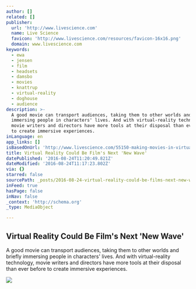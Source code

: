 ```yaml
---
author: []
related: []
publisher:
  url: 'http://www.livescience.com'
  name: Live Science
  favicon: 'http://www.livescience.com/resources/favicon-16x16.png'
  domain: www.livescience.com
keywords:
  - ewa
  - jensen
  - film
  - headsets
  - damsbo
  - movies
  - knattrup
  - virtual-reality
  - doghouse
  - audience
description: >-
  A good movie can transport audiences, taking them to other worlds and briefly
  immersing people in characters' lives. And with virtual-reality technology,
  movie writers and directors have more tools at their disposal than ever before
  to create immersive experiences.
inLanguage: en
app_links: []
isBasedOnUrl: 'http://www.livescience.com/55150-making-movies-in-virtual-reality.html'
title: Virtual Reality Could Be Film's Next 'New Wave'
datePublished: '2016-08-24T11:20:49.821Z'
dateModified: '2016-08-24T11:17:23.802Z'
via: {}
starred: false
sourcePath: _posts/2016-08-24-virtual-reality-could-be-films-next-new-wave.md
inFeed: true
hasPage: false
inNav: false
_context: 'http://schema.org'
_type: MediaObject

---
```

<article style=""><h1>Virtual Reality Could Be Film's Next 'New Wave'</h1><p>A good movie can transport audiences, taking them to other worlds and briefly immersing people in characters' lives. And with virtual-reality technology, movie writers and directors have more tools at their disposal than ever before to create immersive experiences.</p><img src="http://www.livescience.com/images/i/000/084/282/original/filmmaking-with-vr-01.jpg?interpolation=lanczos-none&amp;downsize=*:1000" /></article>